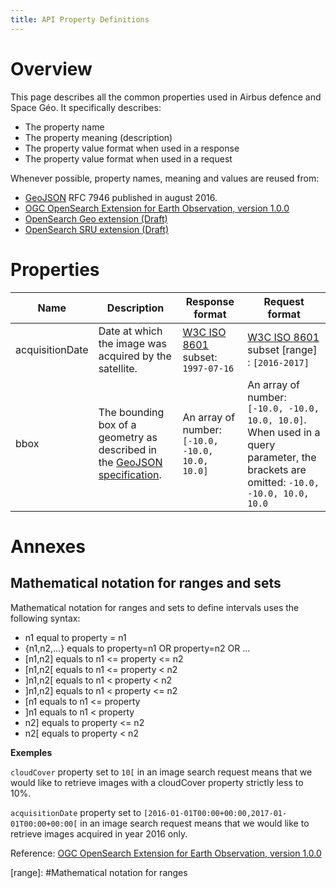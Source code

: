 ```yaml
---
title: API Property Definitions
---
```

# Overview

This page describes all the common properties used in Airbus defence and Space Géo. It specifically describes:
- The property name
- The property meaning (description)
- The property value format when used in a response
- The property value format when used in a request

Whenever possible, property names, meaning and values are reused from:
- [GeoJSON] RFC 7946 published in august 2016.
- [OGC OpenSearch Extension for Earth Observation, version 1.0.0]
- [OpenSearch Geo extension (Draft)]
- [OpenSearch SRU extension (Draft)]

# Properties

| Name | Description | Response format | Request format
| --- | --- | --- | --- 
| acquisitionDate | Date at which the image was acquired by the satellite. | [W3C ISO 8601] subset: `1997-07-16`| [W3C ISO 8601] subset [range] : `[2016-2017]`
| bbox | The bounding box of a geometry as described in the [GeoJSON specification](https://tools.ietf.org/html/rfc7946#section-5). | An array of number: `[-10.0, -10.0, 10.0, 10.0]` | An array of number: `[-10.0, -10.0, 10.0, 10.0]`. When used in a query parameter, the brackets are omitted: `-10.0, -10.0, 10.0, 10.0`

# Annexes

## Mathematical notation for ranges and sets

Mathematical notation for ranges and sets to define intervals uses the following syntax: 
- n1 equal to property = n1
- {n1,n2,…} equals to property=n1 OR property=n2 OR …
- [n1,n2] equals to n1 <= property <= n2
- [n1,n2[ equals to n1 <= property < n2
- ]n1,n2[ equals to n1 < property < n2
- ]n1,n2] equals to n1 < property  <= n2
- [n1 equals to n1 <= property
- ]n1 equals to n1 < property
- n2] equals to property <= n2
- n2[ equals to property < n2

__Exemples__

`cloudCover` property set to `10[` in an image search request means that we would like to retrieve images with a cloudCover property strictly less to 10%.

`acquisitionDate` property set to `[2016-01-01T00:00+00:00,2017-01-01T00:00+00:00[` in an image search request means that we would like to retrieve images acquired in year 2016 only.

Reference: [OGC OpenSearch Extension for Earth Observation, version 1.0.0]

<!-- ......................................................................

                                     Links 

     ...................................................................... -->

<!-- Internal links -->
[range]: #Mathematical notation for ranges

<!-- External links -->
[GeoJSON]: https://tools.ietf.org/html/rfc7946
[OGC OpenSearch Extension for Earth Observation, version 1.0.0]: http://docs.opengeospatial.org/is/13-026r8/13-026r8.html
[OpenSearch Geo extension (Draft)]: http://www.opensearch.org/Specifications/OpenSearch/Extensions/Geo/1.0/Draft_2
[OpenSearch SRU extension (Draft)]: http://www.opensearch.org/Community/Proposal/Specifications/OpenSearch/Extensions/SRU/1.0/Draft_1
[W3C ISO 8601]: https://www.w3.org/TR/NOTE-datetime


